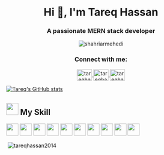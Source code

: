 <h1 align="center">Hi 👋, I'm Tareq Hassan</h1>
<h3 align="center">A passionate MERN stack developer</h3>

<!-- Account views -->

<p align="center">
    <img src="https://komarev.com/ghpvc/?username=tareqhassan2014&label=Profile%20views&color=0e75b6&style=flat" alt="shahriarmehedi" />
</p>

<!-- Contact -->

<h3 align="center">Connect with me:</h3>
<p align="center">
    <a href="discordapp.com/users/2301" target="blank">
        <img align="center" src="https://raw.githubusercontent.com/rahuldkjain/github-profile-readme-generator/master/src/images/icons/Social/discord.svg" alt="tareqhassan2014" height="30" width="40" />
    </a>  
    <a href="https://www.facebook.com/tareqhassanjim/" target="blank">
        <img align="center" src="https://raw.githubusercontent.com/rahuldkjain/github-profile-readme-generator/master/src/images/icons/Social/facebook.svg" alt="tareqhassan2014" height="30" width="40" />
    </a>
    <a href="https://www.linkedin.com/in/tareqhassan2014/" target="blank">
        <img align="center" src="https://raw.githubusercontent.com/rahuldkjain/github-profile-readme-generator/master/src/images/icons/Social/linked-in-alt.svg" alt="tareqhassan2014" height="30" width="40" /> 
    </a>
</p>

[![Tareq's GitHub stats](https://github-readme-stats.vercel.app/api?username=tareqhassan2014)](https://www.linkedin.com/in/tareqhassan2014/)

<h2>
    <img src = "https://media2.giphy.com/media/QssGEmpkyEOhBCb7e1/giphy.gif?cid=ecf05e47a0n3gi1bfqntqmob8g9aid1oyj2wr3ds3mg700bl&rid=giphy.gif" width = 32px>
    My Skill
</h2>

<p>
    <img width ='32px' src ='https://raw.githubusercontent.com/rahulbanerjee26/githubAboutMeGenerator/main/icons/reactjs.svg'>
    <img width ='32px' src ='https://raw.githubusercontent.com/rahulbanerjee26/githubAboutMeGenerator/main/icons/typescript.svg'>
    <img width ='32px' src ='https://raw.githubusercontent.com/rahulbanerjee26/githubAboutMeGenerator/main/icons/javascript.svg'>
    <img width ='32px' src ='https://raw.githubusercontent.com/rahulbanerjee26/githubAboutMeGenerator/main/icons/html.svg'>
    <img width ='32px' src ='https://raw.githubusercontent.com/rahulbanerjee26/githubAboutMeGenerator/main/icons/css.svg'>
    <img width ='32px' src ='https://raw.githubusercontent.com/rahulbanerjee26/githubAboutMeGenerator/main/icons/firebase.svg'>
    <img width ='32px' src ='https://raw.githubusercontent.com/rahulbanerjee26/githubAboutMeGenerator/main/icons/heroku.svg'>
    <img width ='32px' src ='https://raw.githubusercontent.com/rahulbanerjee26/githubAboutMeGenerator/main/icons/nodejs.svg'>
    <img width ='32px' src ='https://raw.githubusercontent.com/rahulbanerjee26/githubAboutMeGenerator/main/icons/mongodb.svg'> 
    <img width ='32px' src ='https://raw.githubusercontent.com/rahulbanerjee26/githubAboutMeGenerator/main/icons/express.svg'>
</p>

<p>&nbsp;<img align="center" src="https://github-readme-stats.vercel.app/api/top-langs/?username=tareqhassan2014&layout=compact" alt="tareqhassan2014" /></p>
